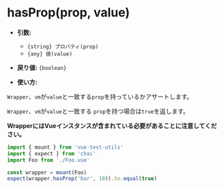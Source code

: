 # hasProp(prop, value)

- **引数:**
  - `{string} プロパティ(prop)`
  - `{any} 値(value)`

- **戻り値:** `{boolean}`

- **使い方:**

`Wrapper`、`vm`が`value`と一致する`prop`を持っているかアサートします。

`Wrapper`、`vm`が`value`と一致する `prop`を持つ場合は`true`を返します。

**WrapperにはVueインスタンスが含まれている必要があることに注意してください。**

```js
import { mount } from 'vue-test-utils'
import { expect } from 'chai'
import Foo from './Foo.vue'

const wrapper = mount(Foo)
expect(wrapper.hasProp('bar', 10)).to.equal(true)
```